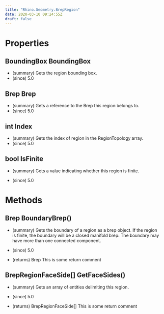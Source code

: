 ```yaml
---
title: "Rhino.Geometry.BrepRegion"
date: 2020-03-10 09:24:55Z
draft: false
---
```


# Properties
## BoundingBox BoundingBox
- (summary) Gets the region bounding box.
- (since) 5.0
## Brep Brep
- (summary) Gets a reference to the Brep this region belongs to.
- (since) 5.0
## int Index
- (summary) Gets the index of region in the RegionTopology array.
- (since) 5.0
## bool IsFinite
- (summary) 
     Gets a value indicating whether this region is finite.
     
- (since) 5.0
# Methods
## Brep BoundaryBrep()
- (summary) 
     Gets the boundary of a region as a brep object. If the region is finite,
     the boundary will be a closed  manifold brep. The boundary may have more than one
     connected component.
     
- (since) 5.0
- (returns) Brep This is some return comment
## BrepRegionFaceSide[] GetFaceSides()
- (summary) 
     Gets an array of  entities delimiting this region.
     
- (since) 5.0
- (returns) BrepRegionFaceSide[] This is some return comment
